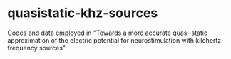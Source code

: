 # quasistatic-khz-sources
Codes and data employed in "Towards a more accurate quasi-static approximation of the electric potential for neurostimulation with kilohertz-frequency sources" 
